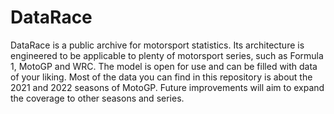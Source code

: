# DataRace
DataRace is a public archive for motorsport statistics. Its architecture is engineered to be applicable to plenty of motorsport series, such as Formula 1, MotoGP and WRC. 
The model is open for use and can be filled with data of your liking. Most of the data you can find in this repository is about the 2021 and 2022 seasons of MotoGP. 
Future improvements will aim to expand the coverage to other seasons and series.
